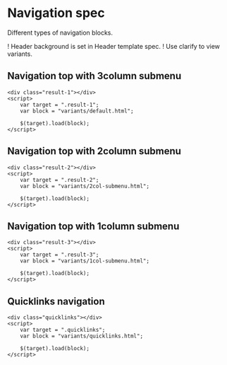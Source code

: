﻿# Navigation spec

Different types of navigation blocks.

! Header background is set in Header template spec. 
! Use clarify to view variants.

## Navigation top with 3column submenu

```example
<div class="result-1"></div>
<script>
	var target = ".result-1";
	var block = "variants/default.html";

	$(target).load(block);
</script>
```

## Navigation top with 2column submenu

```example
<div class="result-2"></div>
<script>
	var target = ".result-2";
	var block = "variants/2col-submenu.html";

	$(target).load(block);
</script>
```

## Navigation top with 1column submenu

```example
<div class="result-3"></div>
<script>
	var target = ".result-3";
	var block = "variants/1col-submenu.html";

	$(target).load(block);
</script>
```

## Quicklinks navigation

```example
<div class="quicklinks"></div>
<script>
	var target = ".quicklinks";
	var block = "variants/quicklinks.html";

	$(target).load(block);
</script>
```
